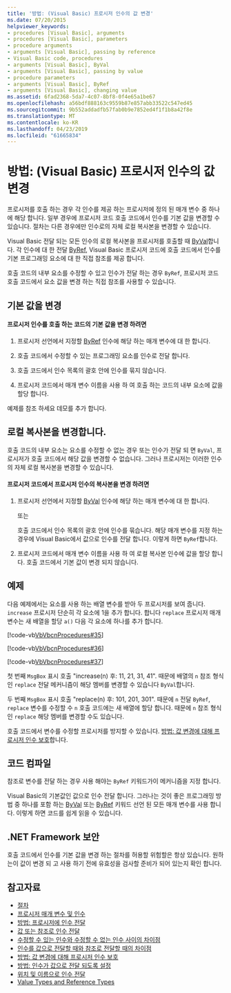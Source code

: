 ```yaml
---
title: '방법: (Visual Basic) 프로시저 인수의 값 변경'
ms.date: 07/20/2015
helpviewer_keywords:
- procedures [Visual Basic], arguments
- procedures [Visual Basic], parameters
- procedure arguments
- arguments [Visual Basic], passing by reference
- Visual Basic code, procedures
- arguments [Visual Basic], ByVal
- arguments [Visual Basic], passing by value
- procedure parameters
- arguments [Visual Basic], ByRef
- arguments [Visual Basic], changing value
ms.assetid: 6fad2368-5da7-4c07-8bf8-0f4e65a1be67
ms.openlocfilehash: a56bdf888163c9559b87e857abb33522c547ed45
ms.sourcegitcommit: 9b552addadfb57fab0b9e7852ed4f1f1b8a42f8e
ms.translationtype: MT
ms.contentlocale: ko-KR
ms.lasthandoff: 04/23/2019
ms.locfileid: "61665834"
---
```

# <a name="how-to-change-the-value-of-a-procedure-argument-visual-basic"></a>방법: (Visual Basic) 프로시저 인수의 값 변경
프로시저를 호출 하는 경우 각 인수를 제공 하는 프로시저에 정의 된 매개 변수 중 하나에 해당 합니다. 일부 경우에 프로시저 코드 호출 코드에서 인수를 기본 값을 변경할 수 있습니다. 절차는 다른 경우에만 인수로의 자체 로컬 복사본을 변경할 수 있습니다.  
  
 Visual Basic 전달 되는 모든 인수의 로컬 복사본을 프로시저를 호출할 때 [ByVal](../../../../visual-basic/language-reference/modifiers/byval.md)합니다. 각 인수에 대 한 전달 [ByRef](../../../../visual-basic/language-reference/modifiers/byref.md), Visual Basic 프로시저 코드에 호출 코드에서 인수를 기본 프로그래밍 요소에 대 한 직접 참조를 제공 합니다.  
  
 호출 코드의 내부 요소를 수정할 수 있고 인수가 전달 하는 경우 `ByRef`, 프로시저 코드 호출 코드에서 요소 값을 변경 하는 직접 참조를 사용할 수 있습니다.  
  
## <a name="changing-the-underlying-value"></a>기본 값을 변경  
  
#### <a name="to-change-the-underlying-value-of-a-procedure-argument-in-the-calling-code"></a>프로시저 인수를 호출 하는 코드의 기본 값을 변경 하려면  
  
1. 프로시저 선언에서 지정할 [ByRef](../../../../visual-basic/language-reference/modifiers/byref.md) 인수에 해당 하는 매개 변수에 대 한 합니다.  
  
2. 호출 코드에서 수정할 수 있는 프로그래밍 요소를 인수로 전달 합니다.  
  
3. 호출 코드에서 인수 목록의 괄호 안에 인수를 묶지 않습니다.  
  
4. 프로시저 코드에서 매개 변수 이름을 사용 하 여 호출 하는 코드의 내부 요소에 값을 할당 합니다.  
  
 예제를 참조 하세요 데모를 추가 합니다.  
  
## <a name="changing-local-copies"></a>로컬 복사본을 변경합니다.  
 호출 코드의 내부 요소는 요소를 수정할 수 없는 경우 또는 인수가 전달 되 면 `ByVal`, 프로시저가 호출 코드에서 해당 값을 변경할 수 없습니다. 그러나 프로시저는 이러한 인수의 자체 로컬 복사본을 변경할 수 있습니다.  
  
#### <a name="to-change-the-copy-of-a-procedure-argument-in-the-procedure-code"></a>프로시저 코드에서 프로시저 인수의 복사본을 변경 하려면  
  
1. 프로시저 선언에서 지정할 [ByVal](../../../../visual-basic/language-reference/modifiers/byval.md) 인수에 해당 하는 매개 변수에 대 한 합니다.  
  
     또는  
  
     호출 코드에서 인수 목록의 괄호 안에 인수를 묶습니다. 해당 매개 변수를 지정 하는 경우에 Visual Basic에서 값으로 인수를 전달 합니다. 이렇게 하면 `ByRef`합니다.  
  
2. 프로시저 코드에서 매개 변수 이름을 사용 하 여 로컬 복사본 인수에 값을 할당 합니다. 호출 코드에서 기본 값이 변경 되지 않습니다.  
  
## <a name="example"></a>예제  
 다음 예제에서는 요소를 사용 하는 배열 변수를 받아 두 프로시저를 보여 줍니다. `increase` 프로시저 단순히 각 요소에 1을 추가 합니다. 합니다 `replace` 프로시저 매개 변수는 새 배열을 할당 `a()` 다음 각 요소에 하나를 추가 합니다.  
  
 [!code-vb[VbVbcnProcedures#35](~/samples/snippets/visualbasic/VS_Snippets_VBCSharp/VbVbcnProcedures/VB/Class1.vb#35)]  
  
 [!code-vb[VbVbcnProcedures#36](~/samples/snippets/visualbasic/VS_Snippets_VBCSharp/VbVbcnProcedures/VB/Class1.vb#36)]  
  
 [!code-vb[VbVbcnProcedures#37](~/samples/snippets/visualbasic/VS_Snippets_VBCSharp/VbVbcnProcedures/VB/Class1.vb#37)]  
  
 첫 번째 `MsgBox` 표시 호출 "increase(n) 후: 11, 21, 31, 41". 때문에 배열의 `n` 참조 형식인 `replace` 전달 메커니즘이 해당 멤버를 변경할 수 있습니다 `ByVal`합니다.  
  
 두 번째 `MsgBox` 표시 호출 "replace(n) 후: 101, 201, 301". 때문에 `n` 전달 `ByRef`, `replace` 변수를 수정할 수 `n` 호출 코드에는 새 배열에 할당 합니다. 때문에 `n` 참조 형식인 `replace` 해당 멤버를 변경할 수도 있습니다.  
  
 호출 코드에서 변수를 수정할 프로시저를 방지할 수 있습니다. [방법: 값 변경에 대해 프로시저 인수 보호](./how-to-protect-a-procedure-argument-against-value-changes.md)합니다.  
  
## <a name="compiling-the-code"></a>코드 컴파일  
 참조로 변수를 전달 하는 경우 사용 해야는 `ByRef` 키워드가이 메커니즘을 지정 합니다.  
  
 Visual Basic의 기본값인 값으로 인수 전달 합니다. 그러나는 것이 좋은 프로그래밍 방법 중 하나를 포함 하는 [ByVal](../../../../visual-basic/language-reference/modifiers/byval.md) 또는 [ByRef](../../../../visual-basic/language-reference/modifiers/byref.md) 키워드 선언 된 모든 매개 변수를 사용 합니다. 이렇게 하면 코드를 쉽게 읽을 수 있습니다.  
  
## <a name="net-framework-security"></a>.NET Framework 보안  
 호출 코드에서 인수를 기본 값을 변경 하는 절차를 허용할 위험할은 항상 있습니다. 원하는이 값이 변경 되 고 사용 하기 전에 유효성을 검사할 준비가 되어 있는지 확인 합니다.  
  
## <a name="see-also"></a>참고자료

- [절차](./index.md)
- [프로시저 매개 변수 및 인수](./procedure-parameters-and-arguments.md)
- [방법: 프로시저에 인수 전달](./how-to-pass-arguments-to-a-procedure.md)
- [값 또는 참조로 인수 전달](./passing-arguments-by-value-and-by-reference.md)
- [수정할 수 있는 인수와 수정할 수 없는 인수 사이의 차이점](./differences-between-modifiable-and-nonmodifiable-arguments.md)
- [인수를 값으로 전달할 때와 참조로 전달할 때의 차이점](./differences-between-passing-an-argument-by-value-and-by-reference.md)
- [방법: 값 변경에 대해 프로시저 인수 보호](./how-to-protect-a-procedure-argument-against-value-changes.md)
- [방법: 인수가 값으로 전달 되도록 설정](./how-to-force-an-argument-to-be-passed-by-value.md)
- [위치 및 이름으로 인수 전달](./passing-arguments-by-position-and-by-name.md)
- [Value Types and Reference Types](../../../../visual-basic/programming-guide/language-features/data-types/value-types-and-reference-types.md)
